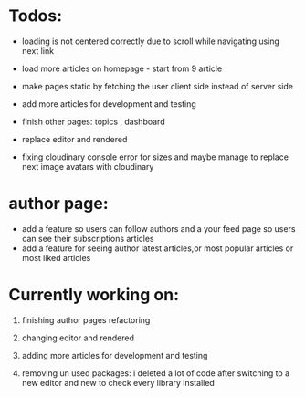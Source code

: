 # Todos:

- loading is not centered correctly due to scroll while navigating using next link

- load more articles on homepage - start from 9 article

- make pages static by fetching the user client side instead of server side

- add more articles for development and testing

- finish other pages: topics , dashboard

- replace editor and rendered

- fixing cloudinary console error for sizes and maybe manage to replace next image avatars with cloudinary

# author page:

- add a feature so users can follow authors and a your feed page so users can see their subscriptions articles
- add a feature for seeing author latest articles,or most popular articles or most liked articles

# Currently working on:

1. finishing author pages refactoring

1. changing editor and rendered

1. adding more articles for development and testing

1. removing un used packages: i deleted a lot of code after switching to a new editor and new to check every library installed
